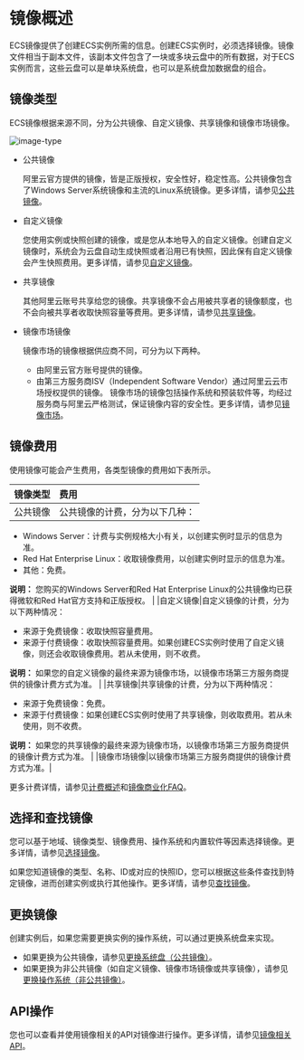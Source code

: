 # 镜像概述

ECS镜像提供了创建ECS实例所需的信息。创建ECS实例时，必须选择镜像。镜像文件相当于副本文件，该副本文件包含了一块或多块云盘中的所有数据，对于ECS实例而言，这些云盘可以是单块系统盘，也可以是系统盘加数据盘的组合。

## 镜像类型

ECS镜像根据来源不同，分为公共镜像、自定义镜像、共享镜像和镜像市场镜像。

![image-type](https://static-aliyun-doc.oss-accelerate.aliyuncs.com/assets/img/zh-CN/4005725261/p291052.png)

-   公共镜像

    阿里云官方提供的镜像，皆是正版授权，安全性好，稳定性高。公共镜像包含了Windows Server系统镜像和主流的Linux系统镜像。更多详情，请参见[公共镜像](/intl.zh-CN/镜像/公共镜像/公共镜像概述.md)。

-   自定义镜像

    您使用实例或快照创建的镜像，或是您从本地导入的自定义镜像。创建自定义镜像时，系统会为云盘自动生成快照或者沿用已有快照，因此保有自定义镜像会产生快照费用。更多详情，请参见[自定义镜像](/intl.zh-CN/镜像/自定义镜像/自定义镜像概述.md)。

-   共享镜像

    其他阿里云账号共享给您的镜像。共享镜像不会占用被共享者的镜像额度，也不会向被共享者收取快照容量等费用。更多详情，请参见[共享镜像](/intl.zh-CN/镜像/自定义镜像/共享或取消共享镜像.md)。

-   镜像市场镜像

    镜像市场的镜像根据供应商不同，可分为以下两种。

    -   由阿里云官方账号提供的镜像。
    -   由第三方服务商ISV（Independent Software Vendor）通过阿里云云市场授权提供的镜像。
    镜像市场的镜像包括操作系统和预装软件等，均经过服务商与阿里云严格测试，保证镜像内容的安全性。更多详情，请参见[镜像市场](/intl.zh-CN/镜像/镜像市场.md)。


## 镜像费用

使用镜像可能会产生费用，各类型镜像的费用如下表所示。

|镜像类型|费用|
|:---|:-|
|公共镜像|公共镜像的计费，分为以下几种：

-   Windows Server：计费与实例规格大小有关，以创建实例时显示的信息为准。
-   Red Hat Enterprise Linux：收取镜像费用，以创建实例时显示的信息为准。
-   其他：免费。

**说明：** 您购买的Windows Server和Red Hat Enterprise Linux的公共镜像均已获得微软和Red Hat官方支持和正版授权。 |
|自定义镜像|自定义镜像的计费，分为以下两种情况：

-   来源于免费镜像：收取快照容量费用。
-   来源于付费镜像：收取快照容量费用。如果创建ECS实例时使用了自定义镜像，则还会收取镜像费用。若从未使用，则不收费。

**说明：** 如果您的自定义镜像的最终来源为镜像市场，以镜像市场第三方服务商提供的镜像计费方式为准。 |
|共享镜像|共享镜像的计费，分为以下两种情况：

-   来源于免费镜像：免费。
-   来源于付费镜像：如果创建ECS实例时使用了共享镜像，则收取费用。若从未使用，则不收费。

**说明：** 如果您的共享镜像的最终来源为镜像市场，以镜像市场第三方服务商提供的镜像计费方式为准。 |
|镜像市场镜像|以镜像市场第三方服务商提供的镜像计费方式为准。|

更多计费详情，请参见[计费概述](/intl.zh-CN/产品计费/计费概述.md)和[镜像商业化FAQ](/intl.zh-CN/镜像/镜像FAQ.md)。

## 选择和查找镜像

您可以基于地域、镜像类型、镜像费用、操作系统和内置软件等因素选择镜像。更多详情，请参见[选择镜像](/intl.zh-CN/镜像/选择镜像.md)。

如果您知道镜像的类型、名称、ID或对应的快照ID，您可以根据这些条件查找到特定镜像，进而创建实例或执行其他操作。更多详情，请参见[查找镜像](/intl.zh-CN/镜像/查找镜像.md)。

## 更换镜像

创建实例后，如果您需要更换实例的操作系统，可以通过更换系统盘来实现。

-   如果更换为公共镜像，请参见[更换系统盘（公共镜像）](/intl.zh-CN/块存储/云盘/更换系统盘/更换系统盘（公共镜像）.md)。
-   如果更换为非公共镜像（如自定义镜像、镜像市场镜像或共享镜像），请参见[更换操作系统（非公共镜像）](/intl.zh-CN/块存储/云盘/更换系统盘/更换系统盘（非公共镜像）.md)。

## API操作

您也可以查看并使用镜像相关的API对镜像进行操作。更多详情，请参见[镜像相关API](/intl.zh-CN/API参考/API概览.md)。

